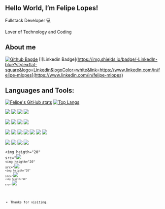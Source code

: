## Hello World, I’m Felipe Lopes!

Fullstack Developer :computer:

Lover of Technology and Coding

## About me
[![Github Bagde](https://img.shields.io/badge/-Github-000?style=flat-square&logo=Github&logoColor=white&link=LINK_GIT)](https://github.com/felipe-mlopes)
[![Linkedin Badge](https://img.shields.io/badge/-LinkedIn-blue?style=flat-square&logo=Linkedin&logoColor=white&link=https://www.linkedin.com/in/felipe-mlopes](https://www.linkedin.com/in/felipe-mlopes)

## Languages and Tools:
[![Felipe's GitHub stats](https://github-readme-stats.vercel.app/api?username=felipe-mlopess&show_icons=true&theme=dracula)](https://github.com/felipe-mlopes/github-readme-stats)
[![Top Langs](https://github-readme-stats.vercel.app/api/top-langs/?username=felipe-mlopes&layout=compact)](https://github.com/felipe-mlopes/github-readme-stats)

<code><img heigth="20" src="https://img.shields.io/badge/TypeScript-007ACC?style=for-the-badge&logo=typescript&logoColor=white" /></code>
<code><img heigth="20" src="https://img.shields.io/badge/JavaScript-323330?style=for-the-badge&logo=javascript&logoColor=F7DF1E" /></code>
<code><img heigth="20" src="https://img.shields.io/badge/HTML5-E34F26?style=for-the-badge&logo=html5&logoColor=white" /></code>
<code><img heigth="20" src="https://img.shields.io/badge/CSS3-1572B6?style=for-the-badge&logo=css3&logoColor=white" /></code>

<code><img heigth="20" src="https://img.shields.io/badge/React-20232A?style=for-the-badge&logo=react&logoColor=61DAFB" /></code>
<code><img heigth="20" src="https://img.shields.io/badge/Tailwind_CSS-38B2AC?style=for-the-badge&logo=tailwind-css&logoColor=white" /></code>
<code><img heigth="20" src="https://img.shields.io/badge/next%20js-000000?style=for-the-badge&logo=nextdotjs&logoColor=white" /></code>
<code><img heigth="20" src="https://img.shields.io/badge/Cypress-17202C?style=for-the-badge&logo=cypress&logoColor=white" /></code>

<code><img heigth="20" src="https://img.shields.io/badge/Node%20js-339933?style=for-the-badge&logo=nodedotjs&logoColor=white" /></code>
<code><img heigth="20" src="https://img.shields.io/badge/nestjs-E0234E?style=for-the-badge&logo=nestjs&logoColor=white" /></code>
<code><img heigth="20" src="https://img.shields.io/badge/fastify-202020?style=for-the-badge&logo=fastify&logoColor=white" /></code>
<code><img heigth="20" src="https://img.shields.io/badge/Jest-C21325?style=for-the-badge&logo=jest&logoColor=white" /></code>
<code><img heigth="20" src="https://img.shields.io/badge/JWT-000000?style=for-the-badge&logo=JSON%20web%20tokens&logoColor=white" /></code>
<code><img heigth="20" src="https://img.shields.io/badge/Docker-2CA5E0?style=for-the-badge&logo=docker&logoColor=white" /></code>
<code><img heigth="20" src="https://img.shields.io/badge/GIT-E44C30?style=for-the-badge&logo=git&logoColor=white" /></code>

<code><img heigth="20" src="https://img.shields.io/badge/Sqlite-003B57?style=for-the-badge&logo=sqlite&logoColor=white" /></code>
<code><img heigth="20" src="https://img.shields.io/badge/MySQL-005C84?style=for-the-badge&logo=mysql&logoColor=white" /></code>
<code><img heigth="20" src="https://img.shields.io/badge/PostgreSQL-316192?style=for-the-badge&logo=postgresql&logoColor=white" /></code>
<code><img heigth="20" src="https://img.shields.io/badge/redis-%23DD0031.svg?&style=for-the-badge&logo=redis&logoColor=white" /></code>

<code><img heigth="20" src="<code><img heigth="20" src="https://img.shields.io/badge/GitHub_Actions-2088FF?style=for-the-badge&logo=github-actions&logoColor=white" /></code>
<code><img heigth="20" src="<code><img heigth="20" src="https://img.shields.io/badge/Cloudflare-F38020?style=for-the-badge&logo=Cloudflare&logoColor=white" /></code>
<code><img heigth="20" src="<code><img heigth="20" src="https://img.shields.io/badge/Render-46E3B7?style=for-the-badge&logo=render&logoColor=white" /></code>
<code><img heigth="20" src="<code><img heigth="20" src="https://img.shields.io/badge/Vercel-000000?style=for-the-badge&logo=vercel&logoColor=white" /></code>

- Thanks for visiting.

